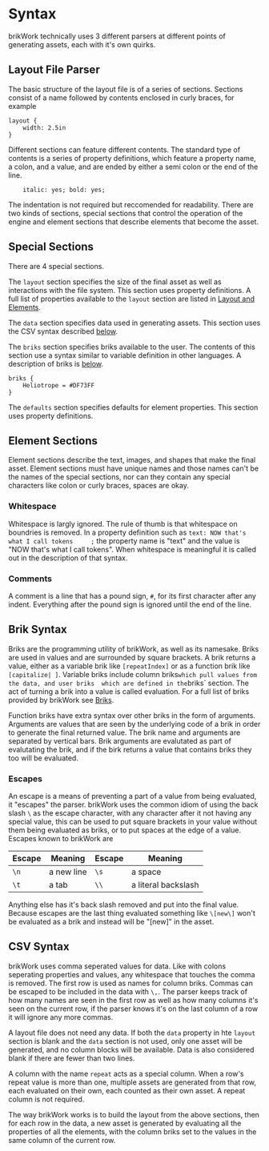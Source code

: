# Syntax
brikWork technically uses 3 different parsers at different points of generating assets, each with it's own quirks.

## Layout File Parser

The basic structure of the layout file is of a series of sections. Sections consist of a name followed by contents enclosed in curly braces, for example
```
layout {
    width: 2.5in
}
```
Different sections can feature different contents. The standard type of contents is a series of property definitions, which feature a property name, a colon, and a value, and are ended by either a semi colon or the end of the line.
```
    italic: yes; bold: yes;
```
The indentation is not required but reccomended for readability. There are two kinds of sections, special sections that control the operation of the engine and element sections that describe elements that become the asset.

## Special Sections

There are 4 special sections.

The `layout` section specifies the size of the final asset as well as interactions with the file system. This section uses property definitions. A full list of properties available to the `layout` section are listed in [Layout and Elements](../Layout-and-Elements/).

The `data` section specifies data used in generating assets. This section uses the CSV syntax described [below](#csv-syntax).

The `briks` section specifies briks available to the user. The contents of this section use a syntax similar to variable definition in other languages. A description of briks is [below](#brik-syntax).
```
briks {
    Heliotrope = #DF73FF
}
```

The `defaults` section specifies defaults for element properties. This section uses property definitions.

## Element Sections

Element sections describe the text, images, and shapes that make the final asset. Element sections must have unique names and those names can't be the names of the special sections, nor can they contain any special characters like colon or curly braces, spaces are okay.

### Whitespace

Whitespace is largly ignored. The rule of thumb is that whitespace on boundries is removed. In a property definition such as `text: NOW that's what I call tokens     ;` the property name is "text" and the value is "NOW that's what I call tokens". When whitespace is meaningful it is called out in the description of that syntax.

### Comments

A comment is a line that has a pound sign, `#`, for its first character after any indent. Everything after the pound sign is ignored until the end of the line.

## Brik Syntax

Briks are the programming utility of brikWork, as well as its namesake. Briks are used in values and are surrounded by square brackets. A brik returns a value, either as a variable brik like `[repeatIndex]` or as a function brik like `[capitalize| ]`. Variable briks include column briks` which pull values from the data, and user briks  which are defined in the `briks` section. The act of turning a brik into a value is called evaluation. For a full list of briks provided by brikWork see [Briks](../Briks/).

Function briks have extra syntax over other briks in the form of arguments. Arguments are values that are seen by the underlying code of a brik in order to generate the final returned value. The brik name and arguments are separated by vertical bars. Brik arguments are evalutated as part of evalutating the brik, and if the birk returns a value that contains briks they too will be evaluated.

### Escapes

An escape is a means of preventing a part of a value from being evaluated, it "escapes" the parser. brikWork uses the common idiom of using the back slash `\` as the escape character, with any character after it not having any special value, this can be used to put square brackets in your value without them being evaluated as briks, or to put spaces at the edge of a value. Escapes known to brikWork are

Escape | Meaning | Escape | Meaning
------ | ------- | ------ | -------
`\n` | a new line | `\s` | a space
`\t` | a tab | `\\` | a literal backslash

Anything else has it's back slash removed and put into the final value. Because escapes are the last thing evaluated something like `\[new\]` won't be evaluated as a brik and instead will be "[new]" in the asset.

## CSV Syntax

brikWork uses comma seperated values for data. Like with colons seperating properties and values, any whitespace that touches the comma is removed. The first row is used as names for column briks. Commas can be escaped to be included in the data with `\,`. The parser keeps track of how many names are seen in the first row as well as how many columns it's seen on the current row, if the parser knows it's on the last column of a row it will ignore any more commas.

A layout file does not need any data. If both the `data` property in hte `layout` section is blank and the `data` section is not used, only one asset will be generated, and no column blocks will be available. Data is also considered blank if there are fewer than two lines.

A column with the name `repeat` acts as a special column. When a row's repeat value is more than one, multiple assets are generated from that row, each evaluated on their own, each counted as their own asset. A repeat column is not required.

The way brikWork works is to build the layout from the above sections, then for each row in the data, a new asset is generated by evaluating all the properties of all the elements, with the column briks set to the values in the same column of the current row.

